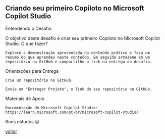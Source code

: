 ## Criando seu primeiro Copiloto no Microsoft Copilot Studio

Entendendo o Desafio

O objetivo deste desafio é criar seu primeiro Copiloto no Microsoft Copilot Studio.
O que fazer?

    Explore a demonstração apresentada no conteúdo prático e faça um resumo do que aprendeu neste conteúdo. Em seguida armazene em um repositório no GitHub e compartilhe o link na entrega do desafio.

Orientações para Entrega

    Crie um repositório no GitHub.

    Envie em "Entregar Projeto", o link do seu repositório no GitHub.

Materiais de Apoio

    Documentação do Microsoft Copilot Studio: https://learn.microsoft.com/pt-br/microsoft-copilot-studio/

Bons estudos 😉

[voltar](../README.md)